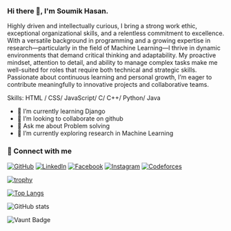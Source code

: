 ### Hi there 👋, I'm Soumik Hasan.

Highly driven and intellectually curious, I bring a strong work ethic, exceptional organizational skills, and a relentless commitment to excellence. With a versatile background in programming and a growing expertise in research—particularly in the field of Machine Learning—I thrive in dynamic environments that demand critical thinking and adaptability. My proactive mindset, attention to detail, and ability to manage complex tasks make me well-suited for roles that require both technical and strategic skills. Passionate about continuous learning and personal growth, I’m eager to contribute meaningfully to innovative projects and collaborative teams.

Skills: HTML / CSS/ JavaScript/ C/ C++/ Python/ Java

- 🌱 I’m currently learning Django 
- 👯 I’m looking to collaborate on github 
- 💬 Ask me about Problem solving 
- 🔬 I’m currently exploring research in Machine Learning

### 🔗 Connect with me

[![GitHub](https://img.shields.io/badge/GitHub-100000?style=for-the-badge&logo=github&logoColor=white)](https://github.com/Soumik-HasanSMK)
[![LinkedIn](https://img.shields.io/badge/LinkedIn-0A66C2?style=for-the-badge&logo=linkedin&logoColor=white)](https://www.linkedin.com/in/soumik-hasan-smk/)
[![Facebook](https://img.shields.io/badge/Facebook-1877F2?style=for-the-badge&logo=facebook&logoColor=white)](https://www.facebook.com/soumik.hasan.37)
[![Instagram](https://img.shields.io/badge/Instagram-E4405F?style=for-the-badge&logo=instagram&logoColor=white)](https://www.instagram.com/soumik_.hasan/)
[![Codeforces](https://img.shields.io/badge/Codeforces-1F8ACB?style=for-the-badge&logo=codeforces&logoColor=white)](https://codeforces.com/profile/soumik.hasan)

[![trophy](https://github-profile-trophy.vercel.app/?username=ryo-ma&theme=onedark)](https://github.com/ryo-ma/github-profile-trophy)

[![Top Langs](https://github-readme-stats.vercel.app/api/top-langs/?username=Soumik-HasanSMK)](https://github.com/anuraghazra/github-readme-stats)

![GitHub stats](https://github-readme-stats.vercel.app/api?username=Soumik-HasanSMK&show_icons=true&count_private=true)  

![Vaunt Badge](https://api.vaunt.dev/v1/github/entities/Soumik-HasanSMK/contributions?format=svg&private=true)  

